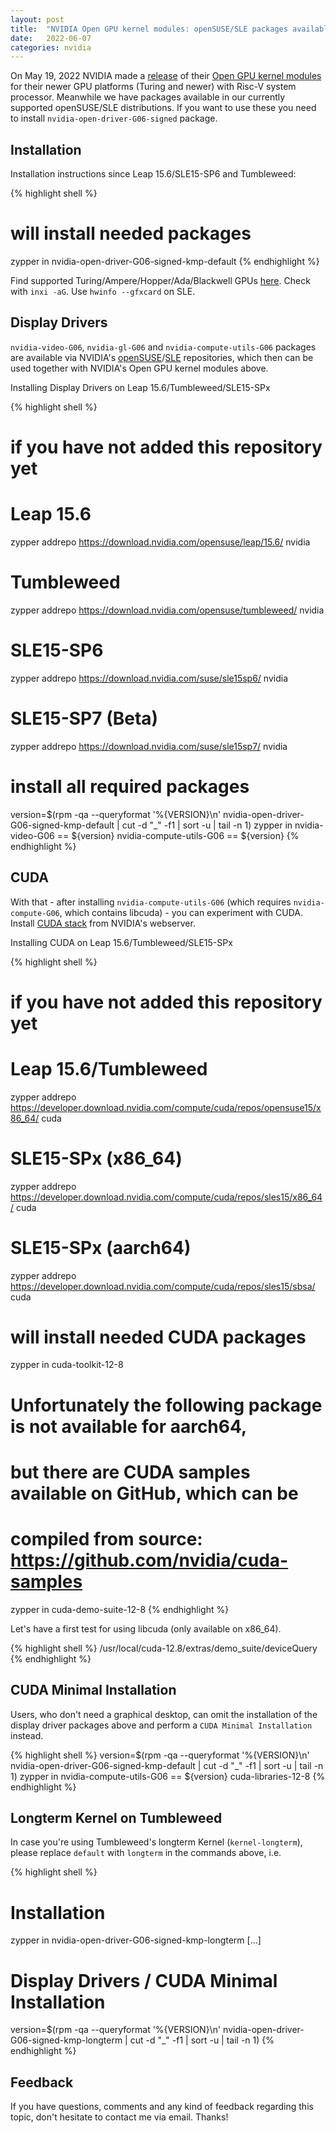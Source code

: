 ```yaml
---
layout: post
title:  "NVIDIA Open GPU kernel modules: openSUSE/SLE packages available"
date:   2022-06-07
categories: nvidia
---
```

On May 19, 2022 NVIDIA made a [release][nvidia-release] of their [Open GPU kernel modules][opengpu-github] for their newer GPU platforms (Turing and newer) with Risc-V system processor. Meanwhile we have packages available in our currently supported openSUSE/SLE distributions. If you want to use these you need to install `nvidia-open-driver-G06-signed` package.

## Installation

Installation instructions since Leap 15.6/SLE15-SP6 and Tumbleweed:

{% highlight shell %}
# will install needed packages
zypper in nvidia-open-driver-G06-signed-kmp-default
{% endhighlight %}

Find supported Turing/Ampere/Hopper/Ada/Blackwell GPUs [here][pci_ids-supported]. Check with `inxi -aG`. Use `hwinfo --gfxcard` on SLE.

## Display Drivers

`nvidia-video-G06`, `nvidia-gl-G06` and `nvidia-compute-utils-G06` packages are
available via NVIDIA's [openSUSE][opensuse]/[SLE][sle] repositories, which
then can be used together with NVIDIA's Open GPU kernel modules above.

Installing Display Drivers on Leap 15.6/Tumbleweed/SLE15-SPx

{% highlight shell %}
# if you have not added this repository yet
# Leap 15.6
zypper addrepo https://download.nvidia.com/opensuse/leap/15.6/  nvidia
# Tumbleweed
zypper addrepo https://download.nvidia.com/opensuse/tumbleweed/  nvidia
# SLE15-SP6
zypper addrepo https://download.nvidia.com/suse/sle15sp6/  nvidia
# SLE15-SP7 (Beta)
zypper addrepo https://download.nvidia.com/suse/sle15sp7/  nvidia

# install all required packages
version=$(rpm -qa --queryformat '%{VERSION}\n' nvidia-open-driver-G06-signed-kmp-default | cut -d "_" -f1 | sort -u | tail -n 1)
zypper in nvidia-video-G06 == ${version} nvidia-compute-utils-G06 == ${version}
{% endhighlight %}

## CUDA

With that - after installing `nvidia-compute-utils-G06` (which requires `nvidia-compute-G06`, which contains libcuda) - you can experiment with CUDA. Install [CUDA stack][cuda-stack] from NVIDIA's webserver.

Installing CUDA on Leap 15.6/Tumbleweed/SLE15-SPx

{% highlight shell %}
# if you have not added this repository yet
# Leap 15.6/Tumbleweed
zypper addrepo https://developer.download.nvidia.com/compute/cuda/repos/opensuse15/x86_64/  cuda
# SLE15-SPx (x86_64)
zypper addrepo https://developer.download.nvidia.com/compute/cuda/repos/sles15/x86_64/  cuda
# SLE15-SPx (aarch64)
zypper addrepo https://developer.download.nvidia.com/compute/cuda/repos/sles15/sbsa/  cuda

# will install needed CUDA packages
zypper in cuda-toolkit-12-8

# Unfortunately the following package is not available for aarch64,
# but there are CUDA samples available on GitHub, which can be
# compiled from source: https://github.com/nvidia/cuda-samples
zypper in cuda-demo-suite-12-8
{% endhighlight %}

Let's have a first test for using libcuda (only available on x86_64).

{% highlight shell %}
/usr/local/cuda-12.8/extras/demo_suite/deviceQuery
{% endhighlight %}

## CUDA Minimal Installation

Users, who don't need a graphical desktop, can omit the installation of the display driver packages above and perform a `CUDA Minimal Installation` instead.

{% highlight shell %}
version=$(rpm -qa --queryformat '%{VERSION}\n' nvidia-open-driver-G06-signed-kmp-default | cut -d "_" -f1 | sort -u | tail -n 1)
zypper in nvidia-compute-utils-G06 == ${version} cuda-libraries-12-8
{% endhighlight %}

## Longterm Kernel on Tumbleweed

In case you're using Tumbleweed's longterm Kernel (`kernel-longterm`), please replace `default` with `longterm` in the commands above, i.e.

{% highlight shell %}
# Installation
zypper in nvidia-open-driver-G06-signed-kmp-longterm
[...]
# Display Drivers / CUDA Minimal Installation
version=$(rpm -qa --queryformat '%{VERSION}\n' nvidia-open-driver-G06-signed-kmp-longterm | cut -d "_" -f1 | sort -u | tail -n 1)
{% endhighlight %}

## Feedback

If you have questions, comments and any kind of feedback regarding this topic, don't hesitate to contact me via email. Thanks!

[nvidia-release]: https://developer.nvidia.com/blog/nvidia-releases-open-source-gpu-kernel-modules/
[opengpu-github]: https://github.com/NVIDIA/open-gpu-kernel-modules
[pci_ids-supported]: https://build.opensuse.org/package/view_file/X11:Drivers:Video:Redesign/nvidia-open-driver-G06-signed/pci_ids-supported
[opensuse]: https://download.nvidia.com/opensuse
[sle]: https://download.nvidia.com/suse
[cuda-stack]: https://developer.download.nvidia.com/compute/cuda/repos/
